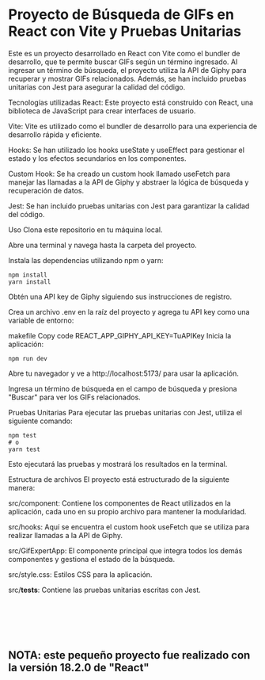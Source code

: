 **<h1> Proyecto de Búsqueda de GIFs en React con Vite y Pruebas Unitarias</h1>**

Este es un proyecto desarrollado en React con Vite como el bundler de desarrollo, que te permite buscar GIFs según un término ingresado. Al ingresar un término de búsqueda, el proyecto utiliza la API de Giphy para recuperar y mostrar GIFs relacionados. Además, se han incluido pruebas unitarias con Jest para asegurar la calidad del código.

Tecnologías utilizadas
React: Este proyecto está construido con React, una biblioteca de JavaScript para crear interfaces de usuario.

Vite: Vite es utilizado como el bundler de desarrollo para una experiencia de desarrollo rápida y eficiente.

Hooks: Se han utilizado los hooks useState y useEffect para gestionar el estado y los efectos secundarios en los componentes.

Custom Hook: Se ha creado un custom hook llamado useFetch para manejar las llamadas a la API de Giphy y abstraer la lógica de búsqueda y recuperación de datos.

Jest: Se han incluido pruebas unitarias con Jest para garantizar la calidad del código.

Uso
Clona este repositorio en tu máquina local.

Abre una terminal y navega hasta la carpeta del proyecto.

Instala las dependencias utilizando npm o yarn:


```
npm install
yarn install
```
Obtén una API key de Giphy siguiendo sus instrucciones de registro.

Crea un archivo .env en la raíz del proyecto y agrega tu API key como una variable de entorno:

makefile
Copy code
REACT_APP_GIPHY_API_KEY=TuAPIKey
Inicia la aplicación:

```
npm run dev
```
Abre tu navegador y ve a http://localhost:5173/ para usar la aplicación.

Ingresa un término de búsqueda en el campo de búsqueda y presiona "Buscar" para ver los GIFs relacionados.

Pruebas Unitarias
Para ejecutar las pruebas unitarias con Jest, utiliza el siguiente comando:

```
npm test
# o
yarn test
```
Esto ejecutará las pruebas y mostrará los resultados en la terminal.

Estructura de archivos
El proyecto está estructurado de la siguiente manera:

src/component: Contiene los componentes de React utilizados en la aplicación, cada uno en su propio archivo para mantener la modularidad.

src/hooks: Aquí se encuentra el custom hook useFetch que se utiliza para realizar llamadas a la API de Giphy.

src/GifExpertApp: El componente principal que integra todos los demás componentes y gestiona el estado de la búsqueda.

src/style.css: Estilos CSS para la aplicación.

src/__tests__: Contiene las pruebas unitarias escritas con Jest.

<br>
<br>
<br>
<br>
<h2>NOTA: este pequeño proyecto fue realizado con la versión 18.2.0 de "React"</h2>
